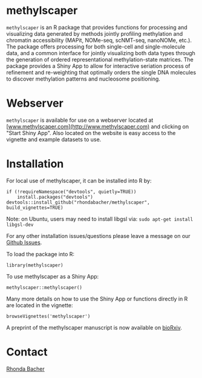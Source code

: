 # methylscaper

`methylscaper` is an R package that provides functions for processing and
visualizing data generated by methods jointly profiling methylation and chromatin accessibility (MAPit, NOMe-seq, scNMT-seq, nanoNOMe, etc.). The package offers processing for
both single-cell and single-molecule data, and a common interface for jointly visualizing both data types through the generation of ordered representational methylation-state matrices. The package provides a Shiny App to allow for interactive seriation process of refinement and re-weighting that optimally orders the single DNA molecules to discover methylation patterns and nucleosome positioning.

# Webserver

`methylscaper` is available for use on a webserver located at [www.methylscaper.com](http://www.methylscaper.com) and clicking on "Start Shiny App". Also located on the website is easy access to the vignette and example datasets to use.

# Installation

For local use of methylscaper, it can be installed into R by:

```{r}
if (!requireNamespace("devtools", quietly=TRUE))
    install.packages("devtools")
devtools::install_github("rhondabacher/methylscaper", build_vignettes=TRUE)
```
Note: on Ubuntu, users may need to install libgsl via:
`sudo apt-get install libgsl-dev`

For any other installation issues/questions please leave a message on our [Github Issues](https://github.com/rhondabacher/methylscaper/issues).

To load the package into R:

```{r}
library(methylscaper)
```

To use methylscaper as a Shiny App:
```{r}
methylscaper::methylscaper()
```

Many more details on how to use the Shiny App or functions directly in R are located in the vignette:
```{r}
browseVignettes('methylscaper')
```


A preprint of the methylscaper manuscript is now available on [bioRxiv](https://www.biorxiv.org/content/10.1101/2020.11.13.382465v1).

# Contact

[Rhonda Bacher](https://www.rhondabacher.com)

